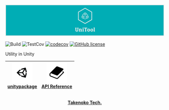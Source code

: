 ![UniTool](.docs/images/mainlogo_wide.png)

![Build](https://github.com/TakenokoTech/UniTool/workflows/Build/badge.svg)
![TestCov](https://github.com/TakenokoTech/UniTool/workflows/TestCov/badge.svg)
[![codecov](https://codecov.io/gh/TakenokoTech/UniTool/branch/master/graph/badge.svg)](https://codecov.io/gh/TakenokoTech/UniTool)
[![GitHub license](https://img.shields.io/badge/license-MIT-blue.svg)](https://github.com/TakenokoTech/UniTool/blob/master/LICENSE)

Utility in Unity

|<div align="center"><img src=".docs/images/unitylogo.png" width="64"><br>[unitypackage](https://github.com/TakenokoTech/UniTool/releases)</div>|<div align="center"><img src=".docs/images/bookicon.png" width="64"><br>[API Reference](https://takenokotech.github.io/UniTool/api/index.html)</div>|
|:---| :---|


<p align="center">
  <br>
  <a href=""><strong>Takenoko Tech.</strong></a>
</p>
